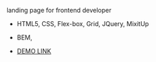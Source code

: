 landing page for frontend developer
  - HTML5, CSS, Flex-box, Grid, JQuery, MixitUp
  - BEM, 

  - [DEMO LINK](https://galyopa.github.io/portfolio/)
